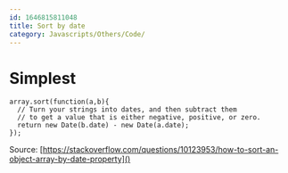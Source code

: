 ```yaml
---
id: 1646815811048
title: Sort by date
category: Javascripts/Others/Code/
---
```



# Simplest 


```
array.sort(function(a,b){
  // Turn your strings into dates, and then subtract them
  // to get a value that is either negative, positive, or zero.
  return new Date(b.date) - new Date(a.date);
});
```
Source: [https://stackoverflow.com/questions/10123953/how-to-sort-an-object-array-by-date-property]()